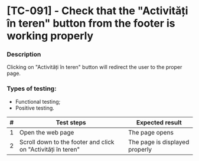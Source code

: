 # **[TC-091] - Check that the "Activități în teren" button from the footer is working properly**

### **Description**

Clicking on "Activități în teren" button will redirect the user to the proper page.

### **Types of testing:**

- Functional testing;
- Positive testing.

| #   | **Test steps**                                               | **Expected result**            |
| --- | ------------------------------------------------------------ | ------------------------------ |
| 1   | Open the web page                                            | The page opens                 |
| 2   | Scroll down to the footer and click on "Activități în teren" | The page is displayed properly |
